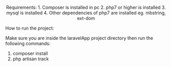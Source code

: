 <p align="center">
Requirements:
1. Composer is installed in pc
2. php7 or higher is installed
3. mysql is installed
4. Other dependencies of php7 are installed eg. mbstring, ext-dom


How to run the project:

Make sure you are inside the laravelApp project directory then run the following commands:

1. composer install
2. php artisan track

</p>